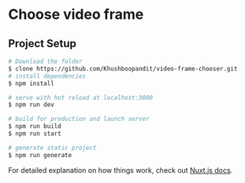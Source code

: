 # Choose video frame

## Project Setup

```bash
# Download the folder
$ clone https://github.com/Khushboopandit/video-frame-chooser.git
# install dependencies
$ npm install

# serve with hot reload at localhost:3000
$ npm run dev

# build for production and launch server
$ npm run build
$ npm run start

# generate static project
$ npm run generate
```

For detailed explanation on how things work, check out [Nuxt.js docs](https://nuxtjs.org).
